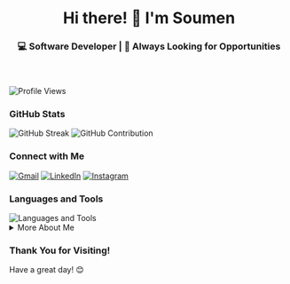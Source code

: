 <!DOCTYPE html>
<html lang="en">

<head>
  <meta charset="UTF-8">
  <meta name="viewport" content="width=device-width, initial-scale=1.0">
  <title>GitHub Profile README</title>
  <link href="https://fonts.googleapis.com/css2?family=Roboto:wght@300;400;500;700&display=swap" rel="stylesheet">

</head>

<body>
  <header>
    <h1>Hi there! 👋 I'm Soumen</h1>
    <h3>💻 Software Developer | 🚀 Always Looking for Opportunities</h3>
  </header>

  <section class="center">
    <img src="https://komarev.com/ghpvc/?username=soumencodes&label=Profile%20views&color=0e75b6&style=flat" alt="Profile Views">
  </section>

  <section class="center">
    <h3>GitHub Stats</h3>
    <img src="https://github-readme-streak-stats.herokuapp.com/?user=soumencodes&theme=radical&border=7F3FBF&background=0D1117" alt="GitHub Streak">
    <img src="https://github-profile-summary-cards.vercel.app/api/cards/profile-details?username=soumencodes&theme=radical" alt="GitHub Contribution">
  </section>

  <section class="center">
    <h3>Connect with Me</h3>
    <div class="social-icons">
      <a href="mailto:soumen19j@gmail.com"><img src="https://img.icons8.com/bubbles/50/000000/gmail.png" alt="Gmail"></a>
      <a href="https://linkedin.com/in/soumenjs"><img src="https://img.icons8.com/bubbles/50/000000/linkedin.png" alt="LinkedIn"></a>
      <a href="https://instagram.com/soumen_is_here"><img src="https://img.icons8.com/bubbles/50/000000/instagram.png" alt="Instagram"></a>
    </div>
  </section>

  <section class="center">
    <h3>Languages and Tools</h3>
    <div class="skills">
      <img src="https://skillicons.dev/icons?i=html,css,js,react,vue,nextjs,tailwind,reactnative,bootstrap,cpp,java,mongodb&perline=6" alt="Languages and Tools">
    </div>
  </section>

  <section>
    <details>
      <summary>More About Me</summary>
      <ul>
        <li>🔭 Currently enhancing my full-stack development skills</li>
        <li>🌱 Learning advanced React patterns and Node.js</li>
        <li>👯 Open to collaborating on innovative web projects</li>
        <li>💬 Ask me about JavaScript, React, or any tech-related topics</li>
        <li>⚡ Fun fact: I love solving puzzles and playing chess!</li>
      </ul>
    </details>
  </section>

  <footer>
    <h3>Thank You for Visiting!</h3>
    <p>Have a great day! 😊</p>
  </footer>
</body>

</html>
